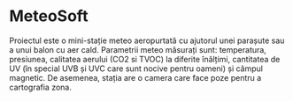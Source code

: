 # MeteoSoft
Proiectul este o mini-stație meteo aeropurtată cu ajutorul unei parașute sau a unui balon cu aer cald. Parametrii meteo măsurați sunt: temperatura, presiunea, calitatea aerului (CO2 si TVOC) la diferite înălțimi, cantitatea de UV (în special UVB și UVC care sunt nocive pentru oameni) și câmpul magnetic. De asemenea, stația are o camera care face poze pentru a cartografia zona.
